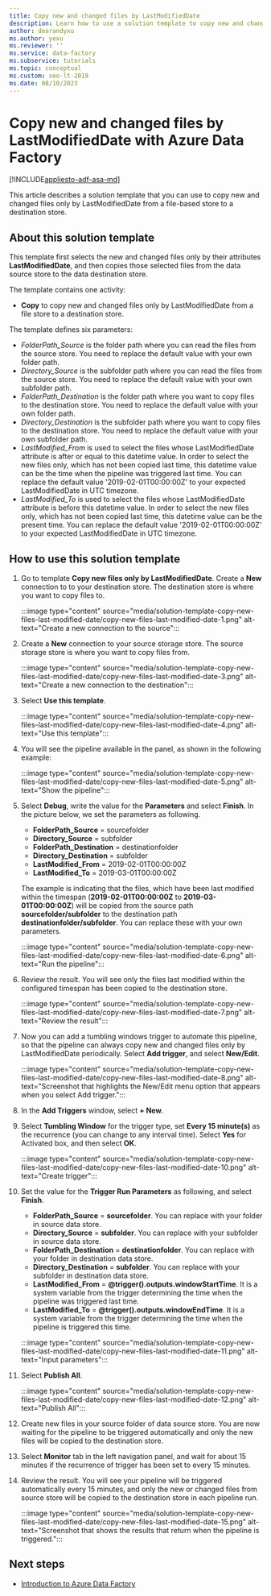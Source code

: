 ```yaml
---
title: Copy new and changed files by LastModifiedDate
description: Learn how to use a solution template to copy new and changed files by LastModifiedDate with Azure Data Factory.
author: dearandyxu
ms.author: yexu
ms.reviewer: ''
ms.service: data-factory
ms.subservice: tutorials
ms.topic: conceptual
ms.custom: seo-lt-2019
ms.date: 08/10/2023
---
```


# Copy new and changed files by LastModifiedDate with Azure Data Factory

[!INCLUDE[appliesto-adf-asa-md](includes/appliesto-adf-asa-md.md)]

This article describes a solution template that you can use to copy new and changed files only by LastModifiedDate from a file-based store to a destination store. 

## About this solution template

This template first selects the new and changed files only by their attributes **LastModifiedDate**, and then copies those selected files from the data source store to the data destination store.

The template contains one activity:
- **Copy** to copy new and changed files only by LastModifiedDate from a file store to a destination store.

The template defines six parameters:
-  *FolderPath_Source* is the folder path where you can read the files from the source store. You need to replace the default value with your own folder path.
-  *Directory_Source* is the subfolder path where you can read the files from the source store. You need to replace the default value with your own subfolder path.
-  *FolderPath_Destination* is the folder path where you want to copy files to the destination store. You need to replace the default value with your own folder path.
-  *Directory_Destination* is the subfolder path where you want to copy files to the destination store. You need to replace the default value with your own subfolder path.
-  *LastModified_From* is used to select the files whose LastModifiedDate attribute is after or equal to this datetime value.  In order to select the new files only, which has not been copied last time, this datetime value can be the time when the pipeline was triggered last time. You can replace the default value '2019-02-01T00:00:00Z' to your expected LastModifiedDate in UTC timezone. 
-  *LastModified_To* is used to select the files whose LastModifiedDate attribute is before this datetime value. In order to select the new files only, which has not been copied last time, this datetime value can be the present time.  You can replace the default value '2019-02-01T00:00:00Z' to your expected LastModifiedDate in UTC timezone. 

## How to use this solution template

1. Go to template **Copy new files only by LastModifiedDate**. Create a **New** connection to to your destination store. The destination store is where you want to copy files to.

    :::image type="content" source="media/solution-template-copy-new-files-last-modified-date/copy-new-files-last-modified-date-1.png" alt-text="Create a new connection to the source":::
	
2. Create a **New** connection to your source storage store. The source storage store is where you want to copy files from. 

    :::image type="content" source="media/solution-template-copy-new-files-last-modified-date/copy-new-files-last-modified-date-3.png" alt-text="Create a new connection to the destination":::

3. Select **Use this template**.

    :::image type="content" source="media/solution-template-copy-new-files-last-modified-date/copy-new-files-last-modified-date-4.png" alt-text="Use this template":::
	
4. You will see the pipeline available in the panel, as shown in the following example:

    :::image type="content" source="media/solution-template-copy-new-files-last-modified-date/copy-new-files-last-modified-date-5.png" alt-text="Show the pipeline":::

5. Select **Debug**, write the value for the **Parameters** and select **Finish**.  In the picture below, we set the parameters as following.
   - **FolderPath_Source** = sourcefolder
   - **Directory_Source** = subfolder
   - **FolderPath_Destination** = destinationfolder
   - **Directory_Destination** = subfolder
   - **LastModified_From** =  2019-02-01T00:00:00Z
   - **LastModified_To** = 2019-03-01T00:00:00Z
	
    The example is indicating that the files, which have been last modified within the timespan (**2019-02-01T00:00:00Z** to **2019-03-01T00:00:00Z**) will be copied from the source path **sourcefolder/subfolder** to the destination path **destinationfolder/subfolder**.  You can replace these with your own parameters.

    :::image type="content" source="media/solution-template-copy-new-files-last-modified-date/copy-new-files-last-modified-date-6.png" alt-text="Run the pipeline":::

6. Review the result. You will see only the files last modified within the configured timespan has been copied to the destination store.

    :::image type="content" source="media/solution-template-copy-new-files-last-modified-date/copy-new-files-last-modified-date-7.png" alt-text="Review the result":::
	
7. Now you can add a tumbling windows trigger to automate this pipeline, so that the pipeline can always copy new and changed files only by LastModifiedDate periodically.  Select **Add trigger**, and select **New/Edit**.

    :::image type="content" source="media/solution-template-copy-new-files-last-modified-date/copy-new-files-last-modified-date-8.png" alt-text="Screenshot that highlights the New/Edit menu option that appears when you select Add trigger.":::
	
8. In the **Add Triggers** window, select **+ New**.

9. Select **Tumbling Window** for the trigger type, set **Every 15 minute(s)** as the recurrence (you can change to any interval time). Select **Yes** for Activated box, and then select **OK**.

    :::image type="content" source="media/solution-template-copy-new-files-last-modified-date/copy-new-files-last-modified-date-10.png" alt-text="Create trigger":::	
	
10. Set the value for the **Trigger Run Parameters** as following, and select **Finish**.
    - **FolderPath_Source** = **sourcefolder**.  You can replace with your folder in source data store.
    - **Directory_Source** = **subfolder**.  You can replace with your subfolder in source data store.
    - **FolderPath_Destination** = **destinationfolder**.  You can replace with your folder in destination data store.
    - **Directory_Destination** = **subfolder**.  You can replace with your subfolder in destination data store.
    - **LastModified_From** =  **\@trigger().outputs.windowStartTime**.  It is a system variable from the trigger determining the time when the pipeline was triggered last time.
    - **LastModified_To** = **\@trigger().outputs.windowEndTime**.  It is a system variable from the trigger determining the time when the pipeline is triggered this time.
	
    :::image type="content" source="media/solution-template-copy-new-files-last-modified-date/copy-new-files-last-modified-date-11.png" alt-text="Input parameters":::
	
11. Select **Publish All**.
	
    :::image type="content" source="media/solution-template-copy-new-files-last-modified-date/copy-new-files-last-modified-date-12.png" alt-text="Publish All":::

12. Create new files in your source folder of data source store.  You are now waiting for the pipeline to be triggered automatically and only the new files will be copied to the destination store.

13. Select **Monitor** tab in the left navigation panel, and wait for about 15 minutes if the recurrence of trigger has been set to every 15 minutes. 

14. Review the result. You will see your pipeline will be triggered automatically every 15 minutes, and only the new or changed files from source store will be copied to the destination store in each pipeline run.

    :::image type="content" source="media/solution-template-copy-new-files-last-modified-date/copy-new-files-last-modified-date-15.png" alt-text="Screenshot that shows the results that return when the pipeline is triggered.":::
	
## Next steps

- [Introduction to Azure Data Factory](introduction.md)
